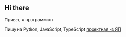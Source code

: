 ## Hi there 

Привет, я программист

Пишу на Python, JavaScript, TypeScript
[проектная из ЯП](https://juniorrf.github.io/mesto-project-ff/)
